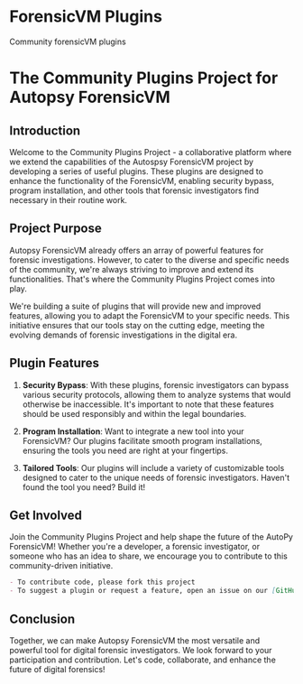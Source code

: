 # ForensicVM Plugins
Community forensicVM plugins

# The Community Plugins Project for Autopsy ForensicVM

## Introduction

Welcome to the Community Plugins Project - a collaborative platform where we extend the capabilities of the Autospsy ForensicVM project by developing a series of useful plugins. These plugins are designed to enhance the functionality of the ForensicVM, enabling security bypass, program installation, and other tools that forensic investigators find necessary in their routine work. 

## Project Purpose

Autopsy ForensicVM already offers an array of powerful features for forensic investigations. However, to cater to the diverse and specific needs of the community, we're always striving to improve and extend its functionalities. That's where the Community Plugins Project comes into play. 

We're building a suite of plugins that will provide new and improved features, allowing you to adapt the ForensicVM to your specific needs. This initiative ensures that our tools stay on the cutting edge, meeting the evolving demands of forensic investigations in the digital era.

## Plugin Features

1. **Security Bypass**: With these plugins, forensic investigators can bypass various security protocols, allowing them to analyze systems that would otherwise be inaccessible. It's important to note that these features should be used responsibly and within the legal boundaries.

2. **Program Installation**: Want to integrate a new tool into your ForensicVM? Our plugins facilitate smooth program installations, ensuring the tools you need are right at your fingertips.

3. **Tailored Tools**: Our plugins will include a variety of customizable tools designed to cater to the unique needs of forensic investigators. Haven't found the tool you need? Build it!

## Get Involved

Join the Community Plugins Project and help shape the future of the AutoPy ForensicVM! Whether you're a developer, a forensic investigator, or someone who has an idea to share, we encourage you to contribute to this community-driven initiative. 

```markdown
- To contribute code, please fork this project
- To suggest a plugin or request a feature, open an issue on our [GitHub page](https://github.com/AutoPy-ForensicVM/Community-Plugins-Project/issues)
```

## Conclusion

Together, we can make Autopsy ForensicVM the most versatile and powerful tool for digital forensic investigators. We look forward to your participation and contribution. Let's code, collaborate, and enhance the future of digital forensics!

